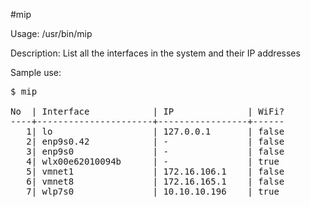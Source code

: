 #mip

Usage: /usr/bin/mip

Description: List all the interfaces in the system and their IP addresses

Sample use:
<pre>
$ mip <br>
No  | Interface            | IP              | WiFi?
----+----------------------+-----------------+------
   1| lo                   | 127.0.0.1       | false
   2| enp9s0.42            | -               | false
   3| enp9s0               | -               | false
   4| wlx00e62010094b      | -               | true 
   5| vmnet1               | 172.16.106.1    | false
   6| vmnet8               | 172.16.165.1    | false
   7| wlp7s0               | 10.10.10.196    | true 
   
</pre>
